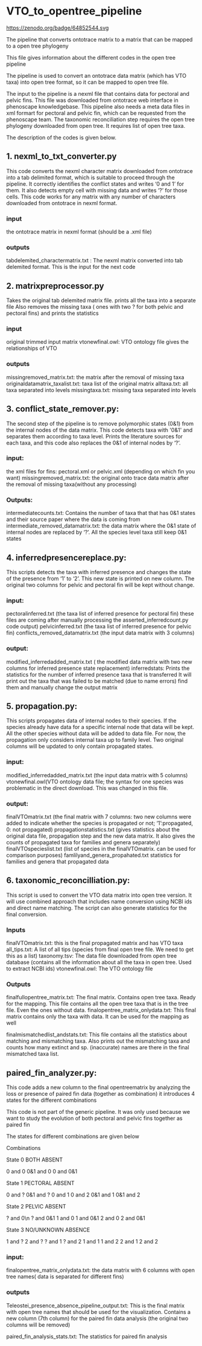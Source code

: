 # VTO_to_opentree_pipeline
https://zenodo.org/badge/64852544.svg

The pipeline that converts ontotrace matrix to a matrix that can be mapped to a open tree phylogeny

This file gives information about the different codes in the open tree pipeline

The pipeline is used to convert an ontotrace data matrix (which has VTO taxa) into open tree format, so it can be mapped to open tree file.

The input to the pipeline is a nexml file that contains data for pectoral and pelvic fins. This file was downloaded from ontotrace web interface in phenoscape knowledgebase. This pipeline also needs a meta data files in xml formart for pectoral and pelvic fin, which can be requested from the phenoscape team. The taxonomic reconciliation step requires the open tree phylogeny downloaded from open tree. It requires list of open tree taxa.

The description of the codes is given below.

## 1. nexml_to_txt_converter.py

This code converts the nexml character matrix downloaded from ontotrace into a tab delimited format, which is suitable to proceed through the pipeline. It correctly identifies the conflict states and writes ‘0 and 1’ for them. It also detects empty cell with missing data and writes ‘?’ for those cells. This code works for any matrix with any number of characters downloaded from ontotrace in nexml format.

### input
the ontotrace matrix in nexml format (should be a .xml file)

### outputs

tabdelemited_charactermatrix.txt  : The nexml matrix converted into tab delemited format. This is the input for the next code


## 2. matrixpreprocessor.py

Takes the original tab delemited matrix file. 
prints all the taxa into a separate file
Also removes the missing taxa ( ones with two ? for both pelvic and pectoral fins) and prints the statistics

### input
original trimmed input matrix
vtonewfinal.owl: VTO ontology file gives the relationships of VTO

### outputs
missingremoved_matrix.txt: the matrix after the removal of missing taxa
originaldatamatrix_taxalist.txt: taxa list of the original matrix
alltaxa.txt: all taxa separated into levels
missingtaxa.txt: missing taxa separated into levels


## 3. conflict_state_remover.py: 
The second step of the pipeline is to remove polymorphic states (0&1) from the internal nodes of the data matrix. This code detects taxa with '0&1' and separates them according to taxa level. Prints the literature sources for each taxa, and this code also replaces the 0&1 of internal nodes by ‘?’.

### input:
the xml files for fins: pectoral.xml or pelvic.xml (depending on which fin you want) 
missingremoved_matrix.txt: the original onto trace data matrix after the removal of missing taxa(without any processing)

### Outputs:
intermediatecounts.txt: Contains the number of taxa that that has 0&1 states and their source paper where the data is coming from
intermediate_removed_datamatrix.txt: the data matrix where the 0&1 state of internal nodes are replaced by ‘?’. All the species level taxa still keep 0&1 states
 
## 4. inferredpresencereplace.py: 
This scripts detects the taxa with inferred presence and changes the state of the presence from ‘1’ to ‘2’. This new state is printed on new column. The original two columns for pelvic and pectoral fin will be kept without change.

### input:	
pectoralinferred.txt (the taxa list of inferred presence for pectoral fin)
these files are coming after manually processing the asserted_inferredcount.py code output)
pelvicinferred.txt (the taxa list of inferred presence for pelvic fin)
conflicts_removed_datamatrix.txt (the input data matrix with 3 columns)
	
### output: 
modified_inferredadded_matrix.txt ( the modified data matrix with two new 		columns for inferred presence state replacement)
inferredstats: Prints the statistics for the number of inferred presence taxa that is transferred
It will print out the taxa that was failed to be matched (due to name errors) find them and manually change the output matrix

## 5. propagation.py:
 This scripts propagates data of internal nodes to their species. If the species already have data for a specific internal node that data will be kept. All the other species without data will be added to data file. For now, the propagation only considers internal taxa up to family level. Two original columns will be updated to only contain propagated states.

### input:	
modified_inferredadded_matrix.txt (the input data matrix with 5 columns)
vtonewfinal.owl(VTO ontology data file; the syntax for one species was 		problematic in the direct download. This was changed in this file.
	
### output: 
finalVTOmatrix.txt (the final matrix with 7 columns: two new columns were added to indicate whether the species is propagated or not; ‘1’:propagated, 0: not propagated)
propagationstatistics.txt (gives statistics about the original data file, propagation step and the new data matrix. It also gives the counts of propagated taxa for families and genera separately)
finalVTOspecieslist.txt (list of species in the finalVTOmatrix. can be used for comparison purposes)
famlilyand_genera_propahated.txt  statistics for families and genera that propagated data

## 6. taxonomic_reconcilliation.py: 
This script is used to convert the VTO data matrix into open tree version.
It will use combined approach that includes name conversion using NCBI ids and direct name matching.
The script can also generate statistics for the final conversion.

### Inputs
finalVTOmatrix.txt: this is the final propagated matrix and has VTO taxa
all_tips.txt: A list of all tips (species from final open tree file. We need to get this as a list)
taxonomy.tsv: The data file downloaded from open tree database (contains all the information about all the taxa in open tree. Used to extract NCBI ids)
vtonewfinal.owl: The VTO ontology file

### Outputs
finalfullopentree_matrix.txt: The final matrix. Contains open tree taxa. Ready for the mapping. This file contains all the open tree taxa that is in the tree file. Even the ones without data.
finalopentree_matrix_onlydata.txt: This final matrix contains only the taxa with data. It can be used for the mapping as well

finalmismatchedlist_andstats.txt: This file contains all the statistics about matching and mismatching taxa. Also prints out the mismatching taxa and counts how many extinct and sp. (inaccurate) names are there in the final mismatched taxa list.


## paired_fin_analyzer.py: 

This code adds a new column to the final opentreematrix by analyzing the loss or presence of paired fin data (together as combination)
it introduces 4 states for the different combinations

This code is not part of the generic pipeline. It was only used because we want to study the evolution of both pectoral and pelvic fins together as paired fin

The states for different combinations are given below

Combinations

State 0 BOTH ABSENT

0 and 0
0&1 and 0
0 and 0&1

State 1 PECTORAL ABSENT

0 and ?
0&1 and ?
0 and 1
0 and 2
0&1 and 1
0&1 and 2

State 2 PELVIC ABSENT

? and 0\n
? and 0&1
1 and 0
1 and 0&1
2 and 0
2 and 0&1

State 3 NO/UNKNOWN ABSENCE

1 and ?
2 and ?
? and 1
? and 2
1 and 1
1 and 2
2 and 1
2 and 2

### input:
finalopentree_matrix_onlydata.txt: the data matrix with 6 columns with open tree names( data is separated for different fins)

### outputs

Teleostei_presence_absence_pipeline_output.txt: This is the final matrix with open tree names that should be used for the visualization. Contains a new column (7th column) for the paired fin data analysis (the original two columns will be removed)

paired_fin_analysis_stats.txt: The statistics for paired fin analysis



